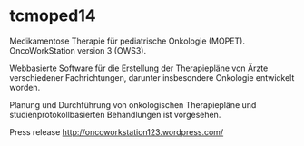 tcmoped14
=========
Medikamentose Therapie für pediatrische Onkologie (MOPET).
OncoWorkStation version 3 (OWS3).

Webbasierte Software für die Erstellung der Therapiepläne von Ärzte verschiedener Fachrichtungen, 
darunter insbesondere Onkologie entwickelt worden.

Planung und Durchführung 
von onkologischen Therapiepläne und studienprotokollbasierten Behandlungen ist vorgesehen.

Press release
http://oncoworkstation123.wordpress.com/
